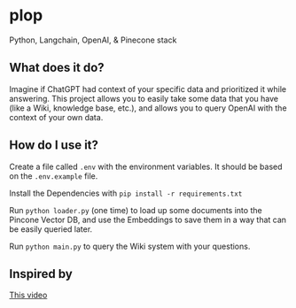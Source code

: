 # plop
Python, Langchain, OpenAI, &amp; Pinecone stack

## What does it do?

Imagine if ChatGPT had context of your specific data and prioritized it while answering.
This project allows you to easily take some data that you have (like a Wiki, knowledge base, etc.), and allows you to query OpenAI with the context of your own data.

## How do I use it?

Create a file called `.env` with the environment variables. It should be based on the `.env.example` file.

Install the Dependencies with `pip install -r requirements.txt`

Run `python loader.py` (one time) to load up some documents into the Pincone Vector DB, and use the Embeddings to save them in a way that can be easily queried later.

Run `python main.py` to query the Wiki system with your questions.

## Inspired by

[This video](https://www.youtube.com/watch?v=h0DHDp1FbmQ)

